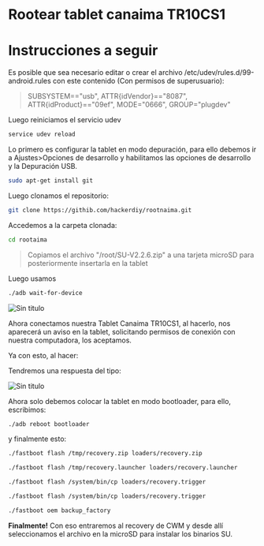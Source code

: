 # Rootear tablet canaima TR10CS1

# Instrucciones a seguir
Es posible que sea necesario editar o crear el archivo /etc/udev/rules.d/99-android.rules con este contenido (Con permisos de superusuario):

>SUBSYSTEM=="usb", ATTR{idVendor}=="8087", ATTR{idProduct}=="09ef", MODE="0666", GROUP="plugdev"

Luego reiniciamos el servicio udev
```sh
service udev reload
```
Lo primero es configurar la tablet en modo depuración, para ello debemos ir a Ajustes>Opciones de desarrollo y habilitamos las opciones de desarrollo y la Depuración USB.

```sh
sudo apt-get install git
```
Luego clonamos el repositorio:
```sh
git clone https://githib.com/hackerdiy/rootnaima.git
```

Accedemos a la carpeta clonada:
```sh
cd rootaima
```

>Copiamos el archivo "/root/SU-V2.2.6.zip" a una tarjeta microSD para posteriormente insertarla en la tablet

Luego usamos
```sh
./adb wait-for-device
```
![Sin titulo](https://comunidad.hackerdiy.com/uploads/default/original/1X/a790707ff91322d7f0a1bf89ca65fff4bf0f1256.png)

Ahora conectamos nuestra Tablet Canaima TR10CS1, al hacerlo, nos aparecerá un aviso en la tablet, solicitando permisos de conexión con nuestra computadora, los aceptamos.

Ya con esto, al hacer:

Tendremos una respuesta del tipo:

![Sin titulo](https://comunidad.hackerdiy.com/uploads/default/original/1X/0c89b1b3e63220fb783f957bb0c628b8be7a5889.png)

Ahora solo debemos colocar la tablet en modo bootloader, para ello, escribimos:

```sh
./adb reboot bootloader
```

y finalmente esto:

```sh
./fastboot flash /tmp/recovery.zip loaders/recovery.zip
```
```sh
./fastboot flash /tmp/recovery.launcher loaders/recovery.launcher
```
```sh
./fastboot flash /system/bin/cp loaders/recovery.trigger
```
```sh
./fastboot flash /system/bin/cp loaders/recovery.trigger
```
```sh
./fastboot oem backup_factory
```
**Finalmente!**
Con eso entraremos al recovery de CWM y desde allí seleccionamos el archivo en la microSD para instalar los binarios SU.



